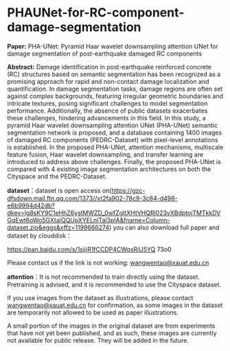 # PHAUNet-for-RC-component-damage-segmentation

**Paper:** PHA-UNet: Pyramid Haar wavelet downsampling attention UNet for damage segmentation of post-earthquake damaged RC components

**Abstract:** Damage identification in post-earthquake reinforced concrete (RC) structures based on semantic segmentation has been recognized as a promising approach for rapid and non-contact damage localization and quantification. In damage segmentation tasks, damage regions are often set against complex backgrounds, featuring irregular geometric boundaries and intricate textures, posing significant challenges to model segmentation performance. Additionally, the absence of public datasets exacerbates these challenges, hindering advancements in this field. In this study, a pyramid Haar wavelet downsampling attention UNet (PHA-UNet) semantic segmentation network is proposed, and a database containing 1400 images of damaged RC components (PEDRC-Dataset) with pixel-level annotations is established. In the proposed PHA-UNet, attention mechanisms, multiscale feature fusion, Haar wavelet downsampling, and transfer learning are introduced to address above challenges. Finally, the proposed PHA-UNet is compared with 4 existing image segmentation architectures on both the Cityspace and the PEDRC-Dataset.

**dataset**：dataset is open access on(https://gzc-dfsdown.mail.ftn.qq.com/1373//xt2fa902-78c9-3c64-d498-e6b9994d42db?dkey=lg8sKY9C1eHhZ6ystMWZD_0wfZgItXHtVHQRl023vXBdptojTMTkkDVGqEwt6oWo5GXtaiQQUpXYELnITal3plA&fname=Column-dataset.zip&eggs&xffz=1199666274)
you can also download full paper and dataset by clouddisk：

https://pan.baidu.com/s/1sjijR1fCCDP4CWqsRiU5YQ
73o0

Please contact us if the link is not working: wangwentao@xauat.edu.cn

**attention**：It is not recommended to train directly using the dataset. Pretraining is advised, and it is recommended to use the Cityspace dataset. 

If you use images from the dataset as illustrations, please contact wangwentao@xauat.edu.cn for confirmation, as some images in the dataset are temporarily not allowed to be used as paper illustrations.

A small portion of the images in the original dataset are from experiments that have not yet been published, and as such, these images are currently not available for public release. They will be added in the future.
